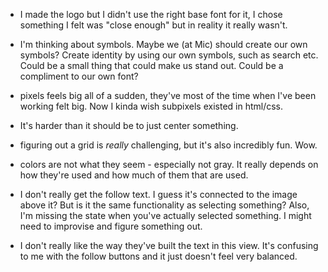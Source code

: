 * I made the logo but I didn't use the right base font for it, I chose something I felt was "close enough" but in reality it really wasn't.
* I'm thinking about symbols. Maybe we (at Mic) should create our own symbols? Create identity by using our own symbols, such as search etc. Could be a small thing that could make us stand out. Could be a compliment to our own font?

* pixels feels big all of a sudden, they've most of the time when I've been working felt big. Now I kinda wish subpixels existed in  html/css.
* It's harder than it should be to just center something.

* figuring out a grid is _really_ challenging, but it's also incredibly fun. Wow.

* colors are not what they seem - especially not gray. It really depends on how they're used and how much of them that are used.

* I don't really get the follow text. I guess it's connected to the image above it? But is it the same functionality as selecting something? Also, I'm missing the state when you've actually selected something. I might need to improvise and figure something out.

* I don't really like the way they've built the text in this view. It's confusing to me with the follow buttons and it just doesn't feel very balanced.
